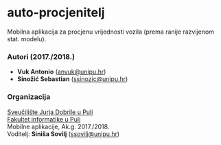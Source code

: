 # auto-procjenitelj
 Mobilna aplikacija za procjenu vrijednosti vozila (prema ranije razvijenom stat. modelu).

### Autori (2017./2018.)
- **Vuk Antonio** (anvuk@unipu.hr)
- **Sinožić Sebastian**	(ssinozic@unipu.hr)

### Organizacija
[Sveučilište Jurja Dobrile u Puli](http://www.unipu.hr/)   
[Fakultet informatike u Puli](https://fipu.unipu.hr/)  
Mobilne aplikacije, Ak.g. 2017./2018.  
Voditelj: **Siniša Sovilj** (ssovilj@unipu.hr)
